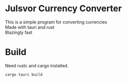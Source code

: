 # Julsvor Currency Converter

This is a simple program for converting currencies\
Made with tauri and rust\
Blazingly fast

# Build
Need rustc and cargo installed.
```bash
cargo tauri build
```

